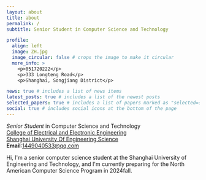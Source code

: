 ```yaml
---
layout: about
title: about
permalink: /
subtitle: Senior Student in Computer Science and Technology

profile:
  align: left
  image: ZH.jpg
  image_circular: false # crops the image to make it circular
  more_info: >
    <p>051720222</p>
    <p>333 Longteng Road</p>
    <p>Shanghai, Songjiang District</p>

news: true # includes a list of news items
latest_posts: true # includes a list of the newest posts
selected_papers: true # includes a list of papers marked as "selected={true}"
social: true # includes social icons at the bottom of the page
---
```

*Senior Student* in Computer Science and Technology\
[College of Electrical and Electronic Engineering](https://seee.sues.edu.cn/)\
[Shanghai University Of Engineering Science](https://www.sues.edu.cn/)\
**Email**:1449040533@qq.com

Hi, I'm a senior computer science student at the Shanghai University of Engineering and Technology, and I'm currently preparing for the North American Computer Science Program in 2024fall.

<!-- Write your biography here. Tell the world about yourself. Link to your favorite [subreddit](http://reddit.com). You can put a picture in, too. The code is already in, just name your picture `prof_pic.jpg` and put it in the `img/` folder.

Put your address / P.O. box / other info right below your picture. You can also disable any of these elements by editing `profile` property of the YAML header of your `_pages/about.md`. Edit `_bibliography/papers.bib` and Jekyll will render your [publications page](/al-folio/publications/) automatically.

Link to your social media connections, too. This theme is set up to use [Font Awesome icons](https://fontawesome.com/) and [Academicons](https://jpswalsh.github.io/academicons/), like the ones below. Add your Facebook, Twitter, LinkedIn, Google Scholar, or just disable all of them. -->
